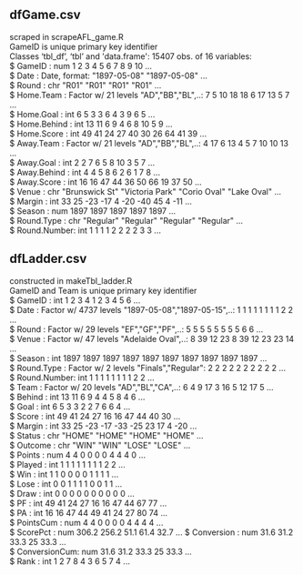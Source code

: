 
## dfGame.csv  
scraped in scrapeAFL_game.R  
GameID is unique primary key identifier  
Classes ‘tbl_df’, ‘tbl’ and 'data.frame':	15407 obs. of  16 variables:  
 $ GameID      : num  1 2 3 4 5 6 7 8 9 10 ...  
 $ Date        : Date, format: "1897-05-08" "1897-05-08" ...  
 $ Round       : chr  "R01" "R01" "R01" "R01" ...  
 $ Home.Team   : Factor w/ 21 levels "AD","BB","BL",..: 7 5 10 18 18 6 17 13 5 7 ...  
 $ Home.Goal   : int  6 5 3 3 6 4 3 9 6 5 ...  
 $ Home.Behind : int  13 11 6 9 4 6 8 10 5 9 ...  
 $ Home.Score  : int  49 41 24 27 40 30 26 64 41 39 ...  
 $ Away.Team   : Factor w/ 21 levels "AD","BB","BL",..: 4 17 6 13 4 5 7 10 10 13 ...  
 $ Away.Goal   : int  2 2 7 6 5 8 10 3 5 7 ...  
 $ Away.Behind : int  4 4 5 8 6 2 6 1 7 8 ...  
 $ Away.Score  : int  16 16 47 44 36 50 66 19 37 50 ...  
 $ Venue       : chr  "Brunswick St" "Victoria Park" "Corio Oval" "Lake Oval" ...  
 $ Margin      : int  33 25 -23 -17 4 -20 -40 45 4 -11 ...  
 $ Season      : num  1897 1897 1897 1897 1897 ...  
 $ Round.Type  : chr  "Regular" "Regular" "Regular" "Regular" ...  
 $ Round.Number: int  1 1 1 1 2 2 2 2 3 3 ...  


## dfLadder.csv  
constructed in makeTbl_ladder.R  
GameID and Team is unique primary key identifier  
 $ GameID      : int  1 2 3 4 1 2 3 4 5 6 ...  
 $ Date        : Factor w/ 4737 levels "1897-05-08","1897-05-15",..: 1 1 1 1 1 1 1 1 2 2 ...  
 $ Round       : Factor w/ 29 levels "EF","GF","PF",..: 5 5 5 5 5 5 5 5 6 6 ...  
 $ Venue       : Factor w/ 47 levels "Adelaide Oval",..: 8 39 12 23 8 39 12 23 23 14 ...  
 $ Season      : int  1897 1897 1897 1897 1897 1897 1897 1897 1897 1897 ...  
 $ Round.Type  : Factor w/ 2 levels "Finals","Regular": 2 2 2 2 2 2 2 2 2 2 ...  
 $ Round.Number: int  1 1 1 1 1 1 1 1 2 2 ...  
 $ Team        : Factor w/ 20 levels "AD","BL","CA",..: 6 4 9 17 3 16 5 12 17 5 ...  
 $ Behind      : int  13 11 6 9 4 4 5 8 4 6 ...  
 $ Goal        : int  6 5 3 3 2 2 7 6 6 4 ...  
 $ Score       : int  49 41 24 27 16 16 47 44 40 30 ...  
 $ Margin      : int  33 25 -23 -17 -33 -25 23 17 4 -20 ...  
 $ Status      : chr  "HOME" "HOME" "HOME" "HOME" ...  
 $ Outcome     : chr  "WIN" "WIN" "LOSE" "LOSE" ...  
 $ Points      : num  4 4 0 0 0 0 4 4 4 0 ...  
 $ Played      : int  1 1 1 1 1 1 1 1 2 2 ...  
 $ Win         : int  1 1 0 0 0 0 1 1 1 1 ...  
 $ Lose        : int  0 0 1 1 1 1 0 0 1 1 ...  
 $ Draw        : int  0 0 0 0 0 0 0 0 0 0 ...  
 $ PF          : int  49 41 24 27 16 16 47 44 67 77 ...  
 $ PA          : int  16 16 47 44 49 41 24 27 80 74 ...  
 $ PointsCum   : num  4 4 0 0 0 0 4 4 4 4 ...  
 $ ScorePct    : num  306.2 256.2 51.1 61.4 32.7 ... 
 $ Conversion  : num  31.6 31.2 33.3 25 33.3 ...  
 $ ConversionCum: num  31.6 31.2 33.3 25 33.3 ...  
 $ Rank        : int  1 2 7 8 4 3 6 5 7 4 ...  
 
 

